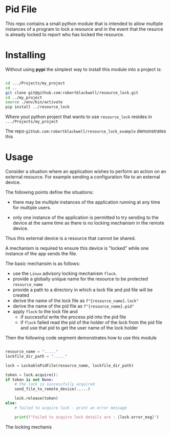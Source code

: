 # Pid File

This repo contains a small python module that is intended to allow multiple instances of a program
to lock a resource and in the event that the resurce is already locked to report who has locked the resource.

# Installing

Without using __pypi__ the simplest way to install this module into a project is:

```bash

cd .../Projects/my_project
cd ..
git clone git@github.com:robertblackwell/resource_lock.git
cd ../my_project
source ./env/bin/activate
pip install ../resource_lock

```

Where yout python project that wants to use `resource_lock` resides in `.../Projects/my_project` 

The repo `github.com:robertblackwell/resource_lock_example` demonstrates this

# Usage

Consider a situation where an application wishes to perform an action on an external resource. For example
sending a configuration file to an external device. 

The following points define the situations:

-   there may be multiple instances of the application running at any time for multiple users.

-   only one instance of the application is permitted to try sending to the device at the same time
as there is no locking mechanism in the remote device.

Thus this external device is a resource that cannot be shared.

A mechanism is required to ensure this device is "locked" while one instance of the app sends the
file. 

The basic mechansim is as follows:

-   use the `Linux` advisory locking mechanism `flock`.
-   provide a globally unique name for the resource to be protected `resource_name`
-   provide a path to a directory in which a lock file and pid file will be created
-   derive the name of the lock file as `f"{resource_name}.lock"`
-   derive the name of the pid file as `f"{resource_name}.pid"`
-   apply `flock` to the lock file and 
    -   if successful write the process  pid into the pid file
    -   if `flock` failed read the pid of the holder of the lock from the pid file and use that pid to get the user name of the lock holder
  
Then the following code segment demonstrates how to use this module

```python

resource_name = "....."
lockfile_dir_path = "....."

lock = LockablePidFile(resource_name, lockfile_dir_path)

token = lock.acquire():
if token is not None:
    # the lock is successfully acquired
    send_file_to_remote_device(.....)

    lock.release(token)
else:
    # failed to acquire lock - print an error message

    print(f"Failed to acquire lock details are : {lock.error_msg}")


```

The locking mechanis